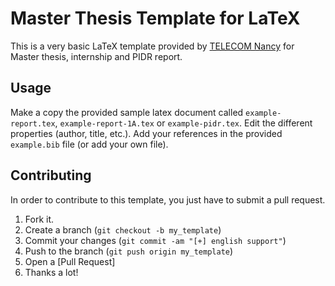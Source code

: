 Master Thesis Template for LaTeX
=========

This is a very basic LaTeX template provided by [TELECOM Nancy](http://www.telecomnancy.eu) for Master thesis, internship and PIDR report.

Usage
----

Make a copy the provided sample latex document called `example-report.tex`, `example-report-1A.tex` or `example-pidr.tex`.
Edit the different properties (author, title, etc.). Add your references in the provided `example.bib` file (or add your own file).

Contributing
------------

In order to contribute to this template, you just have to submit a pull request.

1. Fork it.
2. Create a branch (`git checkout -b my_template`)
3. Commit your changes (`git commit -am "[+] english support"`)
4. Push to the branch (`git push origin my_template`)
5. Open a [Pull Request]
6. Thanks a lot!

